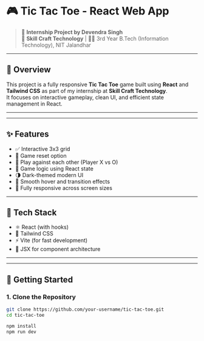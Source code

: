 # 🎮 Tic Tac Toe - React Web App

> 💼 **Internship Project by Devendra Singh**  
> 🏢 **Skill Craft Technology** | 🧑‍🎓 3rd Year B.Tech (Information Technology), NIT Jalandhar

---

## 📌 Overview

This project is a fully responsive **Tic Tac Toe** game built using **React** and **Tailwind CSS** as part of my internship at **Skill Craft Technology**.  
It focuses on interactive gameplay, clean UI, and efficient state management in React.

---
---

## ✨ Features

- ✅ Interactive 3x3 grid
- 🔄 Game reset option
- 👤 Play against each other (Player X vs O)
- 🧠 Game logic using React state
- 🌗 Dark-themed modern UI
- 💨 Smooth hover and transition effects
- 📱 Fully responsive across screen sizes

---

## 🧩 Tech Stack

- ⚛️ React (with hooks)
- 💨 Tailwind CSS
- ⚡ Vite (for fast development)
- 📄 JSX for component architecture

---


---

## 🔧 Getting Started

### 1. Clone the Repository

```bash
git clone https://github.com/your-username/tic-tac-toe.git
cd tic-tac-toe

npm install
npm run dev


